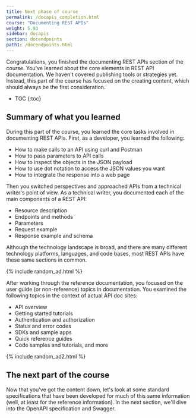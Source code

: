 ```yaml
---
title: Next phase of course
permalink: /docapis_completion.html
course: "Documenting REST APIs"
weight: 5.93
sidebar: docapis
section: docendpoints
path1: /docendpoints.html
---
```


Congratulations, you finished the documenting REST APIs section of the course. You've learned about the core elements in REST API documentation. We haven't covered publishing tools or strategies yet. Instead, this part of the course has focused on the creating content, which should always be the first consideration.

* TOC
{:toc}

## Summary of what you learned

During this part of the course, you learned the core tasks involved in documenting REST APIs. First, as a developer, you learned the following:

* How to make calls to an API using curl and Postman
* How to pass parameters to API calls
* How to inspect the objects in the JSON payload
* How to use dot notation to access the JSON values you want
* How to integrate the response into a web page

Then you switched perspectives and approached APIs from a technical writer's point of view. As a technical writer, you documented each of the main components of a REST API:

* Resource description
* Endpoints and methods
* Parameters
* Request example
* Response example and schema

Although the technology landscape is broad, and there are many different technology platforms, languages, and code bases, most REST APIs have these same sections in common.

{% include random_ad.html %}

After working through the reference documentation, you focused on the user guide (or non-reference) topics in documentation. You examined the following topics in the context of actual API doc sites:

* API overview
* Getting started tutorials
* Authentication and authorization
* Status and error codes
* SDKs and sample apps
* Quick reference guides
* Code samples and tutorials, and more

{% include random_ad2.html %}

## The next part of the course

Now that you've got the content down, let's look at some standard specifications that have been developed for much of this same information (well, at least for the reference information). In the next section, we'll dive into the OpenAPI specification and Swagger.
